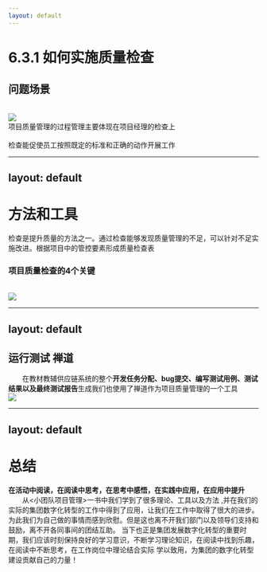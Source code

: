 ```yaml
---
layout: default
---
```

# 6.3.1   如何实施质量检查
## 问题场景
<br>
<div class="grid grid-cols-2">

<img src="/6/问题场景.png" class="w-70 ml-10 float-right">
<div class="mt-6">
项目质量管理的过程管理主要体现在项目经理的检查上
<br>
<br>
检查能促使员工按照既定的标准和正确的动作开展工作

</div>
</div>

<!-- 
    问题1：团队定好质量目标、做好质量计划、提高意识后，项目就很容易达到预期结果了？
    回答：质量管理同样要注意过程管理

    问题2：过程管理主要应该做什么呢？
    回答：检查是一项必要的工作，而且检查的频率和工作质量成正比
 -->

---
layout: default
---
# 方法和工具

检查是提升质量的方法之一。通过检查能够发现质量管理的不足，可以针对不足实施改进。根据项目中的管控要素形成质量检查表

### 项目质量检查的4个关键
<br>
<div class="grid grid-cols-2">
<img src="/6/方法和工具.png" class="ml-4  w-90 h-auto float-right">
</div>
<!-- 
    什么人？使用什么工具(或方法)？多长时间检查一次？并针对相应的检查结果，实施整改意见

    人员：质量检查需要人来实施。实施质量检查的人要对检查项目有足够的了解，不仅要有实施检查的能力，还要有实施检查的动力    

    工具：实施质量检查前，要先确定检查项目、根据检查项目设计检查工具表。检查工具表中的内容是项目管控的重点项目；

    频率：检查的频率应根据项目特点设计。一般情况下：检查频率越高，越容易发现质量问题

    改进：检查不是目的，通过检查发现问题、解决问题才是目的。实施检查后，相关责任人要根据检查结果制定相应措施，从而实施整改

 -->

---
layout: default
---
# 质量检查样表（案例）
|  **检查类别**  | **检查项目** |          **项目说明**           | **检查结果** | **应对措施** |
|:----------:|:--------:|:---------------------------:|:--------:|:--------:|
|    软件检查    |   软件齐全   |    所有软件是否安装齐全？服务是否正常启动？     |
|    运维检查    |   运行测试   | 是否按要求进行了运行测试？ 禅道问题是否已经全部已解决 |

---
layout: default
---
## 软件检查 &ensp;&ensp;docker容器可视化管理Portainer
<br>
&ensp;&ensp;&ensp;&ensp;在教材教辅供应链系统的软件服务、中间件部署、检查服务运行日志我们也使用了禅道作为项目质量管理的一个工具
<img src="/6/docker容器.png">

<!-- 
   docker容器可视化管理：查看容器或服务的运行情况、是否正常启动、以及查看服务运行日志。
   在教材教辅供应链系统的软件服务、中间件部署、检查服务运行日志我们也使用了禅道作为项目质量管理的一个工具
-->

---
layout: default
---
## 运行测试 禅道
&ensp;&ensp;&ensp;&ensp;在教材教辅供应链系统的整个**开发任务分配、bug提交、编写测试用例、测试结果以及最终测试报告**生成我们也使用了禅道作为项目质量管理的一个工具
<br>
<img src="/6/禅道任务首页.png">

<!-- 
   禅道介绍：包括bug、测试用例、测试任务、测试结果等功能。
   在教材教辅供应链系统的整个开发任务分配、测试中、测试报告生成我们也使用了禅道作为项目质量管理的一个工具 

-->

---
layout: default
---
# 总结
**在活动中阅读，在阅读中思考，在思考中感悟，在实践中应用，在应用中提升**
<br>
&ensp;&ensp;&ensp;&ensp;从<小团队项目管理>一书中我们学到了很多理论、工具以及方法 ,并在我们的实际的集团数字化转型的工作中得到了应用，让我们在工作中取得了很大的进步。为此我们为自己做的事情而感到欣慰。但是这也离不开我们部门以及领导们支持和鼓励，离不开各同事间的团结互助。
当下也正是集团发展数字化转型的重要时期，我们应该时刻保持良好的学习意识，不断学习理论知识，在阅读中找到乐趣，在阅读中不断思考，在工作岗位中理论结合实际
学以致用，为集团的数字化转型建设贡献自己的力量！
<!-- 
    好雨知时节，当春乃发生。  唐-杜甫
    雨之所以“好”，好就好在适时，好在“润物”。春天的雨，一般是伴随着和风细雨地滋润万物的

-->